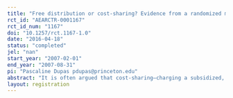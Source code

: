 ```yaml
---
title: "Free distribution or cost-sharing? Evidence from a randomized malaria prevention experiment."
rct_id: "AEARCTR-0001167"
rct_id_num: "1167"
doi: "10.1257/rct.1167-1.0"
date: "2016-04-18"
status: "completed"
jel: "nan"
start_year: "2007-02-01"
end_year: "2007-08-31"
pi: "Pascaline Dupas pdupas@princeton.edu"
abstract: "It is often argued that cost-sharing—charging a subsidized, positive price—for a health product is necessary to avoid wasting resources on those who will not use or do not need the product. We explore this argument through a field experiment in Kenya, in which we randomized the price at which prenatal clinics could sell long-lasting antimalarial insecticide-treated bed nets (ITNs) to pregnant women. We find no evidence that cost-sharing reduces wastage on those who will not use the product: women who received free ITNs are not less likely to use them than those who paid subsidized positive prices. We also find no evidence that costs haring induces selection of women who need the net more: those who pay higher prices appear no sicker than the average prenatal client in the area in terms of measured anemia (an important indicator of malaria). Cost-sharing does, however, considerably dampen demand. We find that uptake drops by sixty percentage points when the price of ITNs increases from zero to $0.60 (i.e., from 100% to 90% subsidy), a price still $0.15 below the price at which ITNs are currently sold to pregnant women in Kenya. We combine our estimates in a cost-effectiveness analysis of the impact of ITN prices on child mortality that incorporates both private and social returns to ITN usage. Overall, our results suggest that free distribution of ITNs could save many more lives than cost-sharing programs have achieved so far, and, given the large positive externality associated with widespread usage of ITNs, would likely do so at a lesser cost per life saved."
layout: registration
---
```


